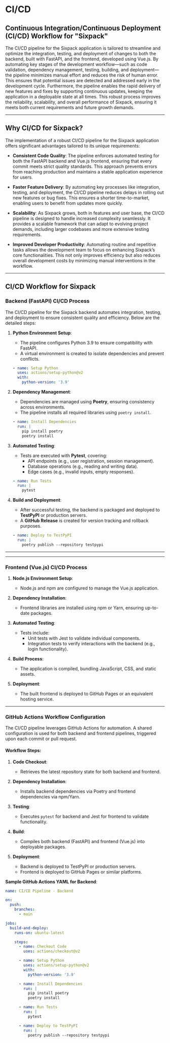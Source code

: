 # CI/CD


## Continuous Integration/Continuous Deployment (CI/CD) Workflow for "Sixpack"

The CI/CD pipeline for the Sixpack application is tailored to streamline and optimize the integration, testing, and deployment of changes to both the backend, built with FastAPI, and the frontend, developed using Vue.js. By automating key stages of the development workflow—such as code validation, dependency management, testing, building, and deployment—the pipeline minimizes manual effort and reduces the risk of human error. This ensures that potential issues are detected and addressed early in the development cycle. Furthermore, the pipeline enables the rapid delivery of new features and fixes by supporting continuous updates, keeping the application in a deployable state at all times. This robust process improves the reliability, scalability, and overall performance of Sixpack, ensuring it meets both current requirements and future growth demands.


---


## Why CI/CD for Sixpack?

The implementation of a robust CI/CD pipeline for the Sixpack application offers significant advantages tailored to its unique requirements:

- **Consistent Code Quality**: The pipeline enforces automated testing for both the FastAPI backend and Vue.js frontend, ensuring that every commit meets strict quality standards. This approach prevents errors from reaching production and maintains a stable application experience for users.

- **Faster Feature Delivery**: By automating key processes like integration, testing, and deployment, the CI/CD pipeline reduces delays in rolling out new features or bug fixes. This ensures a shorter time-to-market, enabling users to benefit from updates more quickly.

- **Scalability**: As Sixpack grows, both in features and user base, the CI/CD pipeline is designed to handle increased complexity seamlessly. It provides a scalable framework that can adapt to evolving project demands, including larger codebases and more extensive testing requirements.

- **Improved Developer Productivity**: Automating routine and repetitive tasks allows the development team to focus on enhancing Sixpack’s core functionalities. This not only improves efficiency but also reduces overall development costs by minimizing manual interventions in the workflow.


---


## CI/CD Workflow for Sixpack

### Backend (FastAPI) CI/CD Process

The CI/CD pipeline for the Sixpack backend automates integration, testing, and deployment to ensure consistent quality and efficiency. Below are the detailed steps:

1. **Python Environment Setup**:
   - The pipeline configures Python 3.9 to ensure compatibility with FastAPI.
   - A virtual environment is created to isolate dependencies and prevent conflicts.

   ```yaml
   - name: Setup Python
     uses: actions/setup-python@v2
     with:
       python-version: '3.9'
   ```

2. **Dependency Management**:
   - Dependencies are managed using **Poetry**, ensuring consistency across environments.
   - The pipeline installs all required libraries using `poetry install`.

   ```yaml
   - name: Install Dependencies
     run: |
       pip install poetry
       poetry install
   ```

3. **Automated Testing**:
   - Tests are executed with **Pytest**, covering:
     - API endpoints (e.g., user registration, session management).
     - Database operations (e.g., reading and writing data).
     - Edge cases (e.g., invalid inputs, empty responses).

   ```yaml
   - name: Run Tests
     run: |
       pytest
   ```

4. **Build and Deployment**:
   - After successful testing, the backend is packaged and deployed to **TestPyPI** or production servers.
   - A **GitHub Release** is created for version tracking and rollback purposes.

   ```yaml
   - name: Deploy to TestPyPI
     run: |
       poetry publish --repository testpypi
   ```

---

---

### Frontend (Vue.js) CI/CD Process

1. **Node.js Environment Setup**:
   - Node.js and npm are configured to manage the Vue.js application.

2. **Dependency Installation**:
   - Frontend libraries are installed using npm or Yarn, ensuring up-to-date packages.

3. **Automated Testing**:
   - Tests include:
     - Unit tests with Jest to validate individual components.
     - Integration tests to verify interactions with the backend (e.g., login functionality).

4. **Build Process**:
   - The application is compiled, bundling JavaScript, CSS, and static assets.

5. **Deployment**:
   - The built frontend is deployed to GitHub Pages or an equivalent hosting service.

---

### GitHub Actions Workflow Configuration

The CI/CD pipeline leverages GitHub Actions for automation. A shared configuration is used for both backend and frontend pipelines, triggered upon each commit or pull request.

#### Workflow Steps:
1. **Code Checkout**:
   - Retrieves the latest repository state for both backend and frontend.

2. **Dependency Installation**:
   - Installs backend dependencies via Poetry and frontend dependencies via npm/Yarn.

3. **Testing**:
   - Executes `pytest` for backend and Jest for frontend to validate functionality.

4. **Build**:
   - Compiles both backend (FastAPI) and frontend (Vue.js) into deployable packages.

5. **Deployment**:
   - Backend is deployed to TestPyPI or production servers.
   - Frontend is deployed to GitHub Pages or similar platforms.

**Sample GitHub Actions YAML for Backend**:
```yaml
name: CI/CD Pipeline - Backend

on:
  push:
    branches:
      - main

jobs:
  build-and-deploy:
    runs-on: ubuntu-latest

    steps:
      - name: Checkout Code
        uses: actions/checkout@v2

      - name: Setup Python
        uses: actions/setup-python@v2
        with:
          python-version: '3.9'

      - name: Install Dependencies
        run: |
          pip install poetry
          poetry install

      - name: Run Tests
        run: |
          pytest

      - name: Deploy to TestPyPI
        run: |
          poetry publish --repository testpypi
